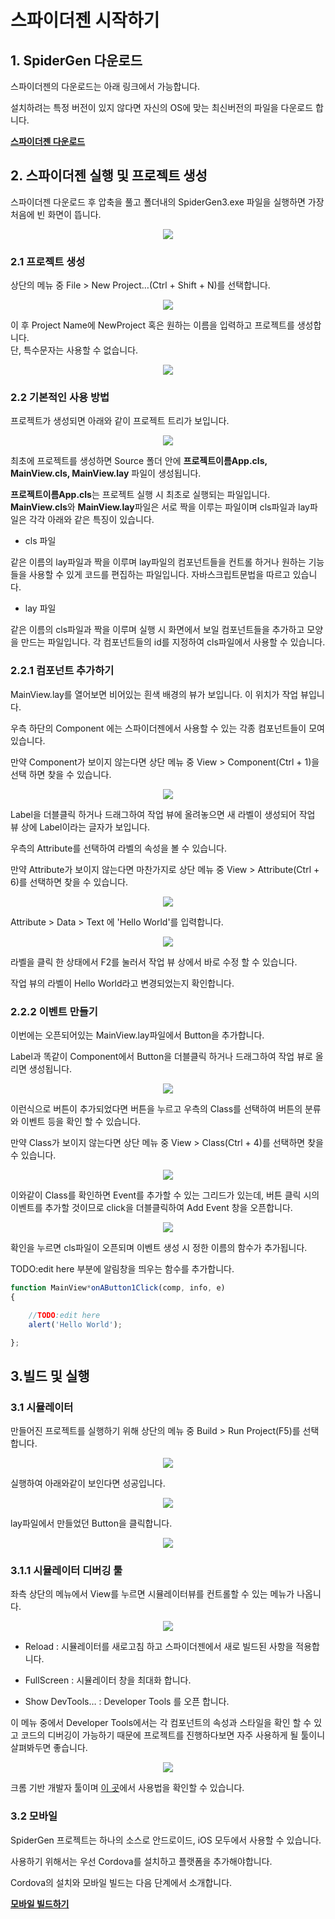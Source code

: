 # 스파이더젠 시작하기

## 1. SpiderGen 다운로드
스파이더젠의 다운로드는 아래 링크에서 가능합니다.

설치하려는 특정 버전이 있지 않다면 자신의 OS에 맞는 최신버전의 파일을 다운로드 합니다.

 <a href="https://www.spidergen.org:3003/?pid=T040000" target="_blank"><strong>스파이더젠 다운로드</strong></a> 


## 2. 스파이더젠 실행 및 프로젝트 생성
스파이더젠 다운로드 후 압축을 풀고 폴더내의 SpiderGen3.exe 파일을 실행하면 가장 처음에 빈 화면이 뜹니다.

<center>

![](./image/start01.png)

</center>

### 2.1 프로젝트 생성

상단의 메뉴 중 File > New Project…(Ctrl + Shift + N)를 선택합니다.

<center>

![](./image/start02.png)

</center>

이 후 Project Name에 NewProject 혹은 원하는 이름을 입력하고 프로젝트를 생성합니다.<br> 단, 특수문자는 사용할 수 없습니다.

<center>

![](./image/start03.png)

</center>

### 2.2 기본적인 사용 방법

프로젝트가 생성되면 아래와 같이 프로젝트 트리가 보입니다.

<center>

![](./image/start04.png)

</center>

최초에 프로젝트를 생성하면 Source 폴더 안에 <strong>프로젝트이름App.cls, MainView.cls, MainView.lay</strong> 파일이 생성됩니다.

<strong>프로젝트이름App.cls</strong>는 프로젝트 실행 시 최초로 실행되는 파일입니다. <strong>MainView.cls</strong>와 <strong>MainView.lay</strong>파일은 서로 짝을 이루는 파일이며 cls파일과 lay파일은 각각 아래와 같은 특징이 있습니다.

* cls 파일

같은 이름의 lay파일과 짝을 이루며 lay파일의 컴포넌트들을 컨트롤 하거나 원하는 기능들을 사용할 수 있게 코드를 편집하는 파일입니다. 자바스크립트문법을 따르고 있습니다.

* lay 파일

같은 이름의 cls파일과 짝을 이루며 실행 시 화면에서 보일 컴포넌트들을 추가하고 모양을 만드는 파일입니다. 각 컴포넌트들의 id를 지정하여 cls파일에서 사용할 수 있습니다.


### 2.2.1 컴포넌트 추가하기

MainView.lay를 열어보면 비어있는 흰색 배경의 뷰가 보입니다. 이 위치가 작업 뷰입니다.

우측 하단의 Component 에는 스파이더젠에서 사용할 수 있는 각종 컴포넌트들이 모여 있습니다.

만약 Component가 보이지 않는다면 상단 메뉴 중 View > Component(Ctrl + 1)을 선택 하면 찾을 수 있습니다.

<center>

![](./image/start05.png)

</center>


Label을 더블클릭 하거나 드래그하여 작업 뷰에 올려놓으면 새 라벨이 생성되어 작업 뷰 상에 Label이라는 글자가 보입니다.

우측의 Attribute를 선택하여 라벨의 속성을 볼 수 있습니다.

만약 Attribute가 보이지 않는다면 마찬가지로 상단 메뉴 중 View > Attribute(Ctrl + 6)를 선택하면 찾을 수 있습니다.

<center>

![](./image/start06.png)

</center>

Attribute > Data > Text 에 'Hello World'를 입력합니다.

<center>

![](./image/start07.png)

</center>

라벨을 클릭 한 상태에서 F2를 눌러서 작업 뷰 상에서 바로 수정 할 수 있습니다.

작업 뷰의 라벨이 Hello World라고 변경되었는지 확인합니다.

### 2.2.2 이벤트 만들기

이번에는 오픈되어있는 MainView.lay파일에서 Button을 추가합니다.

Label과 똑같이 Component에서 Button을 더블클릭 하거나 드래그하여 작업 뷰로 올리면 생성됩니다.

<center>

![](./image/start08.png)

</center>

이런식으로 버튼이 추가되었다면 버튼을 누르고 우측의 Class를 선택하여 버튼의 분류와 이벤트 등을 확인 할 수 있습니다.

만약 Class가 보이지 않는다면 상단 메뉴 중 View > Class(Ctrl + 4)를 선택하면 찾을 수 있습니다.

<center>

![](./image/start09.png)

</center>

이와같이 Class를 확인하면 Event를 추가할 수 있는 그리드가 있는데, 버튼 클릭 시의 이벤트를 추가할 것이므로 click을 더블클릭하여 Add Event 창을 오픈합니다.

<center>

![](./image/start10.png)

</center>


확인을 누르면 cls파일이 오픈되며 이벤트 생성 시 정한 이름의 함수가 추가됩니다.

TODO:edit here 부분에 알림창을 띄우는 함수를 추가합니다.

``` javascript
function MainView*onAButton1Click(comp, info, e)
{

    //TODO:edit here
    alert('Hello World');

};
```


## 3.빌드 및 실행

### 3.1 시뮬레이터

만들어진 프로젝트를 실행하기 위해 상단의 메뉴 중 Build > Run Project(F5)를 선택 합니다.

<center>

![](./image/start11.png)

</center>

실행하여 아래와같이 보인다면 성공입니다.

<center>

![](./image/start12.png)

</center>

lay파일에서 만들었던 Button을 클릭합니다.

<center>

![](./image/start13.png)

</center>

### 3.1.1 시뮬레이터 디버깅 툴

좌측 상단의 메뉴에서 View를 누르면 시뮬레이터뷰를 컨트롤할 수 있는 메뉴가 나옵니다.

<center>

![](./image/start14.png)

</center>

* Reload : 시뮬레이터를 새로고침 하고 스파이더젠에서 새로 빌드된 사항을 적용합니다.

* FullScreen : 시뮬레이터 창을 최대화 합니다.

* Show DevTools… : Developer Tools 를 오픈 합니다.

이 메뉴 중에서 Developer Tools에서는 각 컴포넌트의 속성과 스타일을 확인 할 수 있고 코드의 디버깅이 가능하기 때문에 프로젝트를 진행하다보면 자주 사용하게 될 툴이니 살펴봐두면 좋습니다.

<center>

![](./image/start15.png)

</center>

크롬 기반 개발자 툴이며 [이 곳]()에서 사용법을 확인할 수 있습니다.

### 3.2 모바일

SpiderGen 프로젝트는 하나의 소스로 안드로이드, iOS 모두에서 사용할 수 있습니다.

사용하기 위해서는 우선 Cordova를 설치하고 플랫폼을 추가해야합니다.

Cordova의 설치와 모바일 빌드는 다음 단계에서 소개합니다.

[**모바일 빌드하기**](./02._모바일에서_실행하기.html)
